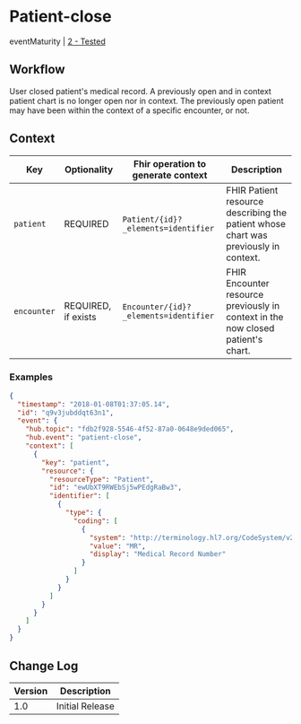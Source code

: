# Patient-close

eventMaturity | [2 - Tested](../../specification/STU1/#event-maturity-model)

## Workflow

User closed patient's medical record. A previously open and in context patient chart is no longer open nor in context. The previously open patient may have been within the context of a specific encounter, or not. 

## Context

Key | Optionality | Fhir operation to generate context | Description
----- | -------- | ---- | ---- 
`patient` | REQUIRED | `Patient/{id}?_elements=identifier` | FHIR Patient resource describing the patient whose chart was previously in context.
`encounter` | REQUIRED, if exists | `Encounter/{id}?_elements=identifier	` | FHIR Encounter resource previously in context in the now closed patient's chart.


### Examples

<mark>

```json
{
  "timestamp": "2018-01-08T01:37:05.14",
  "id": "q9v3jubddqt63n1",
  "event": {
    "hub.topic": "fdb2f928-5546-4f52-87a0-0648e9ded065",
    "hub.event": "patient-close",
    "context": [
      {
        "key": "patient",
        "resource": {
          "resourceType": "Patient",
          "id": "ewUbXT9RWEbSj5wPEdgRaBw3",
          "identifier": [
            {
              "type": {
                "coding": [
                  {
                    "system": "http://terminology.hl7.org/CodeSystem/v2-0203",
                    "value": "MR",
                    "display": "Medical Record Number"
                  }
                ]
              }
            }
          ]
        }
      }
    ]
  }
}
```

</mark>

## Change Log

Version | Description
---- | ----
1.0 | Initial Release
